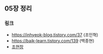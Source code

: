 ## 05장 정리

### 링크
- https://inhyeok-blog.tistory.com/37 (조인혁)
- https://baik-learn.tistory.com/139 (백종현)
- [조현창](https://velog.io/@vcho1958/202212110640-5.-%EC%B1%85%EC%9E%84-%ED%95%A0%EB%8B%B9%ED%95%98%EA%B8%B0)
